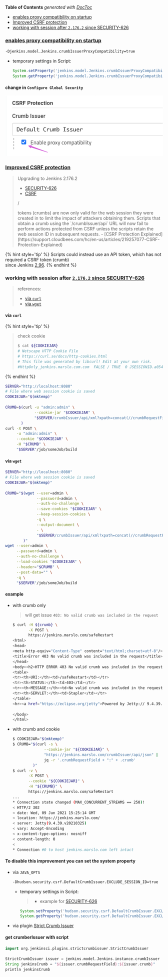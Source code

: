 <!-- START doctoc generated TOC please keep comment here to allow auto update -->
<!-- DON'T EDIT THIS SECTION, INSTEAD RE-RUN doctoc TO UPDATE -->
**Table of Contents**  *generated with [DocToc](https://github.com/thlorenz/doctoc)*

- [enables proxy compatibility on startup](#enables-proxy-compatibility-on-startup)
- [Improved CSRF protection](#improved-csrf-protection)
- [working with session after `2.176.2` since SECURITY-626](#working-with-session-after-21762-since-security-626)

<!-- END doctoc generated TOC please keep comment here to allow auto update -->



### [enables proxy compatibility on startup](https://issues.jenkins.io/browse/JENKINS-50767?focusedCommentId=336011&page=com.atlassian.jira.plugin.system.issuetabpanels%3Acomment-tabpanel#comment-336011)
```bash
-Djenkins.model.Jenkins.crumbIssuerProxyCompatibility=true
```
- temporary settings in Script:
  ```groovy
  System.setProperty('jenkins.model.Jenkins.crumbIssuerProxyCompatibility', 'true')
  System.getProperty('jenkins.model.Jenkins.crumbIssuerProxyCompatibility')
  ```

#### change in `Configure Global Security`
![enable/disable crumb compatibility](../../screenshot/jenkins/crumbIssuer-enable.png)

### [Improved CSRF protection](https://www.jenkins.io/doc/upgrade-guide/2.176/#SECURITY-626)
> Upgrading to Jenkins 2.176.2
> - [SECURITY-626](https://www.jenkins.io/security/advisory/2019-07-17/#SECURITY-626)
> - [CSRF](https://en.wikipedia.org/wiki/Cross-site_request_forgery)
> <p>/<p>
> tokens (crumbs) are now only valid for the web session they were created in to limit the impact of attackers obtaining them. Scripts that obtain a crumb using the `/crumbIssuer/api` URL will now fail to perform actions protected from CSRF unless the scripts retain the web session ID in subsequent requests.
> - [CSRF Protection Explained](https://support.cloudbees.com/hc/en-us/articles/219257077-CSRF-Protection-Explained)

{% hint style='tip' %}
Scripts could instead use an API token, which has not required a CSRF token (crumb)<br> since Jenkins [2.96](https://www.jenkins.io/changelog/#v2.96).
{% endhint %}

### working with session after [`2.176.2` since SECURITY-626](https://www.jenkins.io/security/advisory/2019-07-17/#SECURITY-626)
> references:
> - [via `curl`](https://support.cloudbees.com/hc/en-us/articles/219257077-CSRF-Protection-Explained#usingcurl)
> - [via `wget`](https://support.cloudbees.com/hc/en-us/articles/219257077-CSRF-Protection-Explained#usingwget)

#### via `curl`
{% hint style='tip' %}
> check cookie
> ```bash
> $ cat ${COOKIEJAR}
> # Netscape HTTP Cookie File
> # https://curl.se/docs/http-cookies.html
> # This file was generated by libcurl! Edit at your own risk.
> #HttpOnly_jenkins.marslo.com.com  FALSE / TRUE  0 JSESSIONID.a054fd7a node015xsx4fybmo2k1oxpjg5f2dzw4265.node0
> ```
{% endhint %}

```bash
SERVER="http://localhost:8080"
# File where web session cookie is saved
COOKIEJAR="$(mktemp)"

CRUMB=$(curl -u "admin:admin" \
             --cookie-jar "$COOKIEJAR" \
             "$SERVER/crumbIssuer/api/xml?xpath=concat(//crumbRequestField,%22:%22,//crumb)" \
       )
curl -X POST \
     -u "admin:admin" \
     --cookie "$COOKIEJAR" \
     -H "$CRUMB" \
     "$SERVER"/job/someJob/build
```

#### via `wget`
```bash
SERVER="http://localhost:8080"
# File where web session cookie is saved
COOKIEJAR="$(mktemp)"

CRUMB="$(wget --user=admin \
              --password=admin \
              --auth-no-challenge \
              --save-cookies "$COOKIEJAR" \
              --keep-session-cookies \
              -q \
              --output-document \
              - \
              "$SERVER/crumbIssuer/api/xml?xpath=concat(//crumbRequestField,%22:%22,//crumb)"
        )"
wget --user=admin \
     --password=admin \
     --auth-no-challenge \
     --load-cookies "$COOKIEJAR" \
     --header="$CRUMB" \
     --post-data="" \
     -q \
     "$SERVER"/job/someJob/build
```

#### example
- with crumb only
  > will get issue `403: No valid crumb was included in the request`

  ```bash
  $ curl -H ${crumb} \
         -X POST \
         https://jenkins.marslo.com/safeRestart
  <html>
  <head>
  <meta http-equiv="Content-Type" content="text/html;charset=utf-8"/>
  <title>Error 403 No valid crumb was included in the request</title>
  </head>
  <body><h2>HTTP ERROR 403 No valid crumb was included in the request</h2>
  <table>
  <tr><th>URI:</th><td>/safeRestart</td></tr>
  <tr><th>STATUS:</th><td>403</td></tr>
  <tr><th>MESSAGE:</th><td>No valid crumb was included in the request</td></tr>
  <tr><th>SERVLET:</th><td>Stapler</td></tr>
  </table>
  <hr><a href="https://eclipse.org/jetty">Powered by Jetty:// 9.4.39.v20210325</a><hr/>

  </body>
  </html>
  ```

- with crumb and cookie
  ```bash
  $ COOKIEJAR="$(mktemp)"
  $ CRUMB="$(curl -s \
                --cookie-jar "${COOKIEJAR}" \
                "https://jenkins.marslo.com/crumbIssuer/api/json" |
                jq -r '.crumbRequestField + ":" + .crumb'
           )"
  $ curl -v \
         -X POST \
         --cookie "${COOKIEJAR}" \
         -H "${CRUMB}" \
         https://jenkins.marslo.com/safeRestart
  ...
  * Connection state changed (MAX_CONCURRENT_STREAMS == 250)!
  < HTTP/2 302
  < date: Wed, 09 Jun 2021 15:25:14 GMT
  < location: https://jenkins.marslo.com/
  < server: Jetty(9.4.39.v20210325)
  < vary: Accept-Encoding
  < x-content-type-options: nosniff
  < content-length: 0
  <
  * Connection #0 to host jenkins.marslo.com left intact
  ```

#### To disable this improvement you can set the system property
- via `JAVA_OPTS`
  ```bash
  -Dhudson.security.csrf.DefaultCrumbIssuer.EXCLUDE_SESSION_ID=true
  ```

  - temporary settings in Script:
    > - example for [SECURITY-626](https://www.jenkins.io/doc/upgrade-guide/2.176/#upgrading-to-jenkins-lts-2-176-3)

    ```groovy
    System.setProperty('hudson.security.csrf.DefaultCrumbIssuer.EXCLUDE_SESSION_ID', 'true')
    System.getProperty('hudson.security.csrf.DefaultCrumbIssuer.EXCLUDE_SESSION_ID')
    ```

- via plugin [Strict Crumb Issuer](https://plugins.jenkins.io/strict-crumb-issuer)

#### get crumberIssuer with script
```groovy
import org.jenkinsci.plugins.strictcrumbissuer.StrictCrumbIssuer

StrictCrumbIssuer issuer = jenkins.model.Jenkins.instance.crumbIssuer
String jenkinsCrumb = "${issuer.crumbRequestField}:${issuer.crumb}"
println jenkinsCrumb
```
